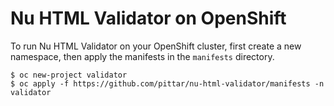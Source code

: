 # Nu HTML Validator on OpenShift

To run Nu HTML Validator on your OpenShift cluster, first create a new namespace, then apply the manifests in the `manifests` directory.

```
$ oc new-project validator
$ oc apply -f https://github.com/pittar/nu-html-validator/manifests -n validator 
```
